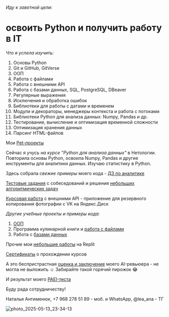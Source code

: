 _Иду к заветной цели:_

# освоить Python и получить работу в IT

_Что я успела изучить:_
1. Основы Python
2. Git и GitHub, GitVerse
3. ООП
4. Работа с файлами
5. Работа с внешними API
6. Работа с базами данных, SQL, PostgreSQL, DBeaver
7. Регулярные выражения
8. Исключения и обработка ошибок
9. Библиотеки для работы с датами и временем
10. Модули и декораторы, менеджеры контекста и работа с потоками
11. Библиотеки Python для анализа данных: Numpy, Pandas и др.
12. Тестирование, вычисление и оптимизация временной сложности
13. Оптимизация хранения данных
14. Парсинг HTML-файлов

Мои [Pet-проекты](https://github.com/PyBebe/Pet-projects)

Сейчас я _учусь на курсе "Python для анализа данных"_ в Нетологии. Повторила основы Python, освоила Numpy, Pandas и другие инструменты для аналитики данных. Изучаю статистику в Python.

Здесь собрала _свежие примеры_ моего кода - [ДЗ по аналитике](https://github.com/PyBebe/DZ-analitika)

[Тестовые задания](https://github.com/PyBebe/Zadachi/blob/main/%D0%A2%D0%B5%D1%81%D1%82%D0%BE%D0%B2%D1%8B%D0%B5_%D0%B7%D0%B0%D0%B4%D0%B0%D0%BD%D0%B8%D1%8F_%D0%AF%D0%BD%D0%B4%D0%B5%D0%BA%D1%81.ipynb) с собеседований и решения [небольших алгоритмических задач](https://github.com/PyBebe/Zadachi/blob/main/Python_Tasks.ipynb)

[Курсовая работа](https://github.com/PyBebe/Diplom-OOP-and-API) с внешними API - приложение для резервного копирования фотографии с VK на Яндекс.Диск

_Другие учебные проекты и примеры кода:_
1. [ООП](https://github.com/PyBebe/DZ)
2. Программа кулинарной книги и [работа с файлами](https://github.com/PyBebe/OOP-2)
3. Работа с [базами данных](https://github.com/PyBebe/BD)

Прочие мои [небольшие работы](https://replit.com/@pybebe?path=folder/%D0%9F%D1%80%D0%BE%D0%B5%D0%BA%D1%82%D1%8B) на Replit

[Сертификаты](https://github.com/PyBebe/Sertifikaty) о прохождении курсов

А это беспристрастная [оценка и заключение](https://github.com/PyBebe/Portfolio/blob/main/%D0%9E%D0%B1%D0%BE_%D0%BC%D0%BD%D0%B5.ipynb) моего AI-ревьюера - не могла не выложить ☺️ Забирайте такой горячий пирожок 😂

И результат моего [PAEI-теста](https://paei.denero.ru/1/5Mnv6j)

Буду рада сотрудничеству!

Наталья Антименюк,
+7 968 278 51 89 - моб. и WhatsApp,
@lea_ana - ТГ

![photo_2025-05-13_23-34-13](https://github.com/user-attachments/assets/94a19986-e21b-47df-8bc7-a083f4c8ab1c)
